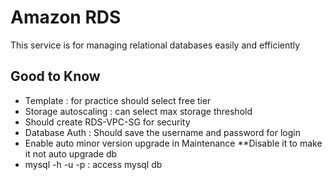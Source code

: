 # Amazon RDS
This service is for managing relational databases easily and efficiently

## Good to Know
- Template : for practice should select free tier
- Storage autoscaling : can select max storage threshold
- Should create RDS-VPC-SG for security
- Database Auth : Should save the username and password for login
- Enable auto minor version upgrade in Maintenance **Disable it to make it not auto upgrade db 
- mysql -h <rds-endpoint> -u <username> -p : access mysql db